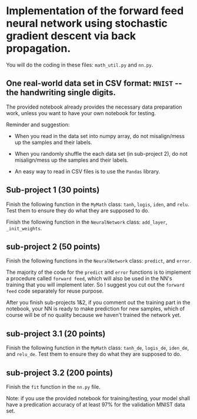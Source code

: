 # Implementation of the forward feed neural network using stochastic gradient descent via back propagation.

You will do the coding in these files: `math_util.py` and `nn.py`. 


## One real-world data set in CSV format: `MNIST` -- the handwriting single digits. 

The provided notebook already provides the necessary data preparation work, unless you want to have your own notebook for testing.

Reminder and suggestion: 

- When you read in the data set into numpy array, do not misalign/mess up the samples and their labels. 

- When you randomly shuffle the each data set (in sub-project 2), do not misalign/mess up the samples and their labels.

- An easy way to read in CSV files is to use the `Pandas` library. 



## Sub-project 1 (30 points)

Finish the following function in the `MyMath` class: `tanh`, `logis`, `iden`, and `relu`. Test them to ensure they do what they are supposed to do.

Finish the following function in the `NeuralNetwork` class: `add_layer`, `_init_weights`.



## sub-project 2 (50 points)

Finish the following functions in the `NeuralNetwork` class: `predict`, and `error`.

The majority of the code for the `predict` and `error` functions is to implement a procedure called `forward feed`, which will also be used in the NN's training that you will implement later. So I suggest you cut out the `forward feed` code separately for reuse purpose.

After you finish sub-projects 1&2, if you comment out the training part in the notebook, your NN is ready to make prediction for new samples, which of course will be of no quality because we haven't trained the network yet. 

## sub-project 3.1 (20 points)

Finish the following function in the `MyMath` class: `tanh_de`, `logis_de`, `iden_de`, and `relu_de`. Test them to ensure they do what they are supposed to do.

## sub-project 3.2 (200 points)
Finish the `fit` function in the `nn.py` file. 


Note: if you use the provided notebook for training/testing, your model shall have a predication accuracy of at least 97% for the validation MNIST data set. 